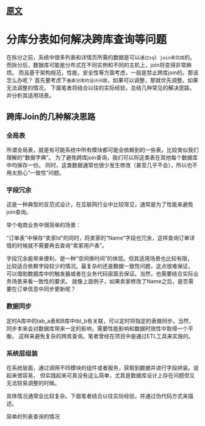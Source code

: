 
## [原文](https://www.cnblogs.com/cxxjohnson/p/9048518.html)

# 分库分表如何解决跨库查询等问题

在拆分之前，系统中很多列表和详情页所需的数据是可以`通过sql join来完成`的。
而拆分后，数据库可能是分布式在不同实例和不同的主机上，join将变得非常麻烦。
而且基于架构规范，性能，安全性等方面考虑，一般是禁止跨库join的。那该怎么办呢？
首先要考虑下`垂直分库的设计问题`，如果可以调整，那就优先调整。如果无法调整的情况，
下面笔者将结合以往的实际经验，总结几种常见的解决思路，并分析其适用场景。

## 跨库Join的几种解决思路

### 全局表

所谓全局表，就是有可能系统中所有模块都可能会依赖到的一些表。比较类似我们理解的“数据字典”。
为了避免跨库join查询，我们可以将这类表在其他每个数据库中均保存一份。
同时，这类数据通常也很少发生修改（甚至几乎不会），所以也不用太担心“一致性”问题。

### 字段冗余

这是一种典型的反范式设计，在互联网行业中比较常见，通常是为了性能来避免join查询。

举个电商业务中很简单的场景：

“订单表”中保存“卖家Id”的同时，将卖家的“Name”字段也冗余，这样查询订单详情的时候就不需要再去查询“卖家用户表”。

字段冗余能带来便利，是一种“空间换时间”的体现。但其适用场景也比较有限，
比较适合依赖字段较少的情况。最复杂的还是数据一致性问题，这点很难保证，
可以借助数据库中的触发器或者在业务代码层面去保证。当然，也需要结合实际业务场景来看一致性的要求。
就像上面例子，如果卖家修改了Name之后，是否需要在订单信息中同步更新呢？

### 数据同步

定时A库中的tab_a表和B库中tbl_b有关联，可以定时将指定的表做同步。当然，
同步本来会对数据库带来一定的影响，需要性能影响和数据时效性中取得一个平衡。
这样来避免复杂的跨库查询。笔者曾经在项目中是通过ETL工具来实施的。

### 系统层组装

在系统层面，通过调用不同模块的组件或者服务，获取到数据并进行字段拼装。说起来很容易，
但实践起来可真没有这么简单，尤其是数据库设计上存在问题但又无法轻易调整的时候。

具体情况通常会比较复杂。下面笔者结合以往实际经验，并通过伪代码方式来描述。

简单的列表查询的情况